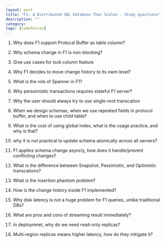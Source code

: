 ```yaml
---
layout: post
title: "F1: A Distributed SQL Database That Scales - Study questions"
description: ""
category: 
tags: [codeforces]
---
```


1. Why does F1 support Protocal Buffer as table column?

2. Why schema change in F1 is non-blocking?

3. Give use cases for lock column feature

4. Why F1 decides to move change history to its owm level?

5. What is the role of Spanner in F1?

6. Why perssimistic transactions requires stateful F1 server?

7. Why the user should always try to use single-root transcation

8. When we design schemas, when we use repeated fields in protocol buffer, and when to use child table?

9. What is the cost of using global index, what is the usage practice, and why is that?

10. why it is not practical to update schema atomically across all servers?

11. F1 applies schema change asyncly, how does it handle/prevent conflicting changes? 

12. What is the difference between Snapshot, Pessimistic, and Optimistic transcations?

13. What is the insertion phantom problem?

14. How is the change history inside F1 implemented?

15. Why disk latency is not a huge problem for F1 queries, unlike traditional DBs?

16. What are pros and cons of streaming result immediately?

17. In deploymnet, why do we need read-only replicas?

18. Multi-region replicas means higher latency, how do they mitigate it?




	
	
	

